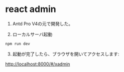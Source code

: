 # react admin
1. Antd Pro V4の元で開発した。

2. ローカルサーバ起動
```js
npm run dev
```

 3. 起動が完了したら、ブラウザを開いてアクセスします:

  [http://localhost:8000/#/xadmin](http://localhost:8000/#/xadmin)
  
